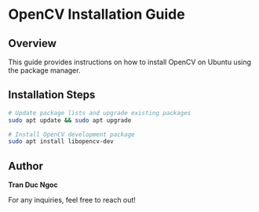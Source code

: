 # OpenCV Installation Guide

## Overview
This guide provides instructions on how to install OpenCV on Ubuntu using the package manager.

## Installation Steps

```sh
# Update package lists and upgrade existing packages
sudo apt update && sudo apt upgrade

# Install OpenCV development package
sudo apt install libopencv-dev
```

## Author
**Tran Duc Ngoc**

For any inquiries, feel free to reach out!
